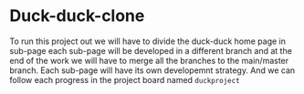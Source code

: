 # Duck-duck-clone



To run this project out we will have to divide the duck-duck home page in sub-page
each sub-page will be developed in a different branch and at the end of the work we will have to merge all the branches to the main/master branch.
Each sub-page will have its own developemnt strategy.
And we can follow each progress in the project board named `duckproject`
